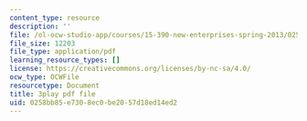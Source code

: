 ```yaml
---
content_type: resource
description: ''
file: /ol-ocw-studio-app/courses/15-390-new-enterprises-spring-2013/0258bb85e7308ec0be2057d18ed14ed2_Ma3ANiGPVNU.pdf
file_size: 12203
file_type: application/pdf
learning_resource_types: []
license: https://creativecommons.org/licenses/by-nc-sa/4.0/
ocw_type: OCWFile
resourcetype: Document
title: 3play pdf file
uid: 0258bb85-e730-8ec0-be20-57d18ed14ed2
---
```

